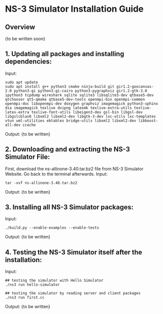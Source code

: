 # NS-3 Simulator Installation Guide

## Overview
{to be written soon}

## 1. Updating all packages and installing dependencies:
Input:
```
sudo apt update
sudo apt install g++ python3 cmake ninja-build git gir1.2-goocanvas-2.0 python3-gi python3-gi-cairo python3-pygraphviz gir1.2-gtk-3.0 ipython3 tcpdump wireshark sqlite sqlite3 libsqlite3-dev qtbase5-dev qtchooser qt5-qmake qtbase5-dev-tools openmpi-bin openmpi-common openmpi-doc libopenmpi-dev doxygen graphviz imagemagick python3-sphinx dia imagemagick texlive dvipng latexmk texlive-extra-utils texlive-latex-extra texlive-font-utils libeigen3-dev gsl-bin libgsl-dev libgslcblas0 libxml2 libxml2-dev libgtk-3-dev lxc-utils lxc-templates vtun uml-utilities ebtables bridge-utils libxml2 libxml2-dev libboost-all-dev ccache
```
Output:
{to be written}

## 2. Downloading and extracting the NS-3 Simulator File:
First, download the ns-allinone-3.40.tar.bz2 file from NS-3 Simulator Website. Go back to the terminal afterwards.
Input:
```
tar -xvf ns-allinone-3.40.tar.bz2
```
Output:
{to be written}

## 3. Installing all NS-3 Simulator packages:
Input:
```
./build.py --enable-examples --enable-tests
```
Output:
{to be written}

## 4. Testing the NS-3 Simulator itself after the installation:
Input:
```
## testing the simulator with Hello Simulator
./ns3 run hello-simulator

## testing the simulator by reading server and client packages
./ns3 run first.cc
```
Output:
{to be written}

